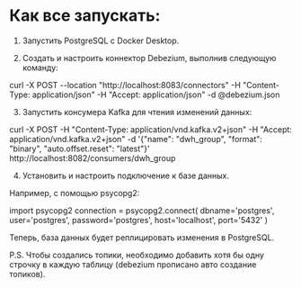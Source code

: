 # Как все запускать:

1. Запустить PostgreSQL с Docker Desktop.

2. Создать и настроить коннектор Debezium, выполнив следующую команду:

curl -X POST --location "http://localhost:8083/connectors" -H "Content-Type: application/json" -H "Accept: application/json" -d @debezium.json

3. Запустить консумера Kafka для чтения изменений данных:

curl -X POST -H "Content-Type: application/vnd.kafka.v2+json" -H "Accept: application/vnd.kafka.v2+json" -d '{"name": "dwh_group", "format": "binary", "auto.offset.reset": "latest"}' http://localhost:8082/consumers/dwh_group

4. Установить и настроить подключение к базе данных.

Например, с помощью psycopg2:

import psycopg2
connection = psycopg2.connect(
    dbname='postgres',
    user='postgres',
    password='postgres',
    host='localhost',
    port='5432'
)

Теперь, база данных будет реплицировать изменения в PostgreSQL.

P.S. 
Чтобы создались топики, необходимо добавить хотя бы одну строчку в каждую таблицу (debezium прописано авто создание топиков).
